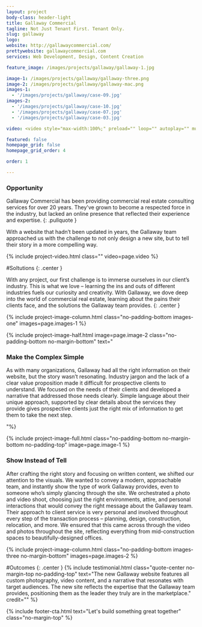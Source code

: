 ```yaml
---
layout: project
body-class: header-light
title: Gallaway Commercial
tagline: Not Just Tenant First. Tenant Only.
slug: gallaway
logo: 
website: http://gallawaycommercial.com/
prettywebsite: gallawaycommercial.com
services: Web Development, Design, Content Creation

feature_image: /images/projects/gallaway/gallaway-1.jpg

image-1: /images/projects/gallaway/gallaway-three.png
image-2: /images/projects/gallaway/gallaway-mac.png
images-1:
  - '/images/projects/gallaway/case-09.jpg'
images-2:
  - '/images/projects/gallaway/case-10.jpg'
  - '/images/projects/gallaway/case-07.jpg'
  - '/images/projects/gallaway/case-03.jpg'

video: <video style="max-width:100%;" preload="" loop="" autoplay="" muted=""><source src="https://s3-us-west-1.amazonaws.com/hosting-gallaway/gallaway-video.mp4" type="video/mp4"></video>

featured: false
homepage_grid: false
homepage_grid_order: 4

order: 1

---
```


### Opportunity
Gallaway Commercial has been providing commercial real estate consulting services for over 20 years. They've grown to become a respected force in the industry, but lacked an online presence that reflected their experience and expertise.
{: .pullquote }

With a website that hadn’t been updated in years, the Gallaway team approached us with the challenge to not only design a new site, but to tell their story in a more compelling way.

{% include project-video.html class="" video=page.video %}

#Soltutions
{: .center }

With any project, our first challenge is to immerse ourselves in our client’s industry. This is what we love – learning the ins and outs of different industries fuels our curiosity and creativity. With Gallaway, we dove deep into the world of commercial real estate, learning about the pains their clients face, and the solutions the Gallaway team provides.
{: .center }

{% include project-image-column.html class="no-padding-bottom images-one" images=page.images-1 %}

{% include project-image-half.html image=page.image-2 class="no-padding-bottom no-margin-bottom"  text="<h3>Make the Complex Simple</h3><p>As with many organizations, Gallaway had all the right information on their website, but the story wasn’t resonating. Industry jargon and the lack of a clear value proposition made it difficult for prospective clients to understand. We focused on the needs of their clients and developed a narrative that addressed those needs clearly. Simple language about their unique approach, supported by clear details about the services they provide gives prospective clients just the right mix of information to get them to take the next step.</p>"%}

{% include project-image-full.html class="no-padding-bottom no-margin-bottom no-padding-top" image=page.image-1 %}

### Show Instead of Tell

After crafting the right story and focusing on written content, we shifted our attention to the visuals. We wanted to convey a modern, approachable team, and instantly show the type of work Gallaway provides, even to someone who’s simply glancing through the site. We orchestrated a photo and video shoot, choosing just the right environments, attire, and personal interactions that would convey the right message about the Gallaway team. Their approach to client service is very personal and involved throughout every step of the transaction process – planning, design, construction, relocation, and more. We ensured that this came across through the video and photos throughout the site, reflecting everything from mid-construction spaces to beautifully-designed offices.

{% include project-image-column.html class="no-padding-bottom images-three no-margin-bottom" images=page.images-2 %}


#Outcomes
{: .center }
{% include  testimonial.html class="quote-center no-margin-top no-padding-top" text="The new Gallaway website features all custom photography, video content, and a narrative that resonates with target audiences. The new site reflects the expertise that the Gallaway team provides, positioning them as the leader they truly are in the marketplace." credit="" %}


{% include footer-cta.html text="Let's build something great together" class="no-margin-top" %}

